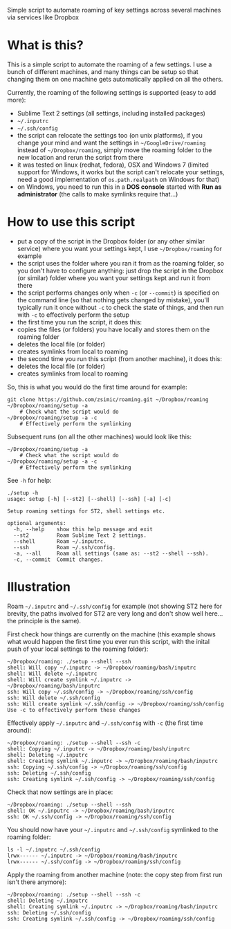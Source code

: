 Simple script to automate roaming of key settings across several machines via services like Dropbox

What is this?
=============

This is a simple script to automate the roaming of a few settings.
I use a bunch of different machines, and many things can be setup so that changing them on one machine gets automatically applied on all the others.

Currently, the roaming of the following settings is supported (easy to add more):

- Sublime Text 2 settings (all settings, including installed packages)
- `~/.inputrc`
- `~/.ssh/config`
- the script can relocate the settings too (on unix platforms), if you change your mind and want the settings
  in `~/GoogleDrive/roaming` instead of `~/Dropbox/roaming`, simply move the roaming folder to the new location and rerun the script from there
- it was tested on linux (redhat, fedora), OSX and Windows 7
  (limited support for Windows, it works but the script can't relocate your settings, need a good implementation of `os.path.realpath` on Windows for that)
- on Windows, you need to run this in a **DOS console** started with **Run as administrator** (the calls to make symlinks require that...)

How to use this script
======================

- put a copy of the script in the Dropbox folder (or any other similar service) where you want your settings kept, I use `~/Dropbox/roaming` for example
- the script uses the folder where you ran it from as the roaming folder, so you don't have to configure anything:
  just drop the script in the Dropbox (or similar) folder where you want your settings kept and run it from there
- the script performs changes only when `-c` (or `--commit`) is specified on the command line (so that nothing gets changed by mistake),
  you'll typically run it once without `-c` to check the state of things, and then run with `-c` to effectively perform the setup
- the first time you run the script, it does this:
 - copies the files (or folders) you have locally and stores them on the roaming folder
 - deletes the local file (or folder)
 - creates symlinks from local to roaming
- the second time you run this script (from another machine), it does this:
 - deletes the local file (or folder)
 - creates symlinks from local to roaming

So, this is what you would do the first time around for example:

    git clone https://github.com/zsimic/roaming.git ~/Dropbox/roaming
    ~/Dropbox/roaming/setup -a
        # Check what the script would do
    ~/Dropbox/roaming/setup -a -c
        # Effectively perform the symlinking

Subsequent runs (on all the other machines) would look like this:

    ~/Dropbox/roaming/setup -a
        # Check what the script would do
    ~/Dropbox/roaming/setup -a -c
        # Effectively perform the symlinking

See `-h` for help:

    ./setup -h
    usage: setup [-h] [--st2] [--shell] [--ssh] [-a] [-c]

    Setup roaming settings for ST2, shell settings etc.

    optional arguments:
      -h, --help    show this help message and exit
      --st2         Roam Sublime Text 2 settings.
      --shell       Roam ~/.inputrc.
      --ssh         Roam ~/.ssh/config.
      -a, --all     Roam all settings (same as: --st2 --shell --ssh).
      -c, --commit  Commit changes.

Illustration
============

Roam `~/.inputrc` and `~/.ssh/config` for example
(not showing ST2 here for brevity, the paths involved for ST2 are very long and don't show well here... the principle is the same).

First check how things are currently on the machine
(this example shows what would happen the first time you ever run this script, with the inital push of your local settings to the roaming folder):

    ~/Dropbox/roaming: ./setup --shell --ssh
    shell: Will copy ~/.inputrc -> ~/Dropbox/roaming/bash/inputrc
    shell: Will delete ~/.inputrc
    shell: Will create symlink ~/.inputrc -> ~/Dropbox/roaming/bash/inputrc
    ssh: Will copy ~/.ssh/config -> ~/Dropbox/roaming/ssh/config
    ssh: Will delete ~/.ssh/config
    ssh: Will create symlink ~/.ssh/config -> ~/Dropbox/roaming/ssh/config
    Use -c to effectively perform these changes

Effectively apply `~/.inputrc` and `~/.ssh/config` with `-c` (the first time around):

    ~/Dropbox/roaming: ./setup --shell --ssh -c
    shell: Copying ~/.inputrc -> ~/Dropbox/roaming/bash/inputrc
    shell: Deleting ~/.inputrc
    shell: Creating symlink ~/.inputrc -> ~/Dropbox/roaming/bash/inputrc
    ssh: Copying ~/.ssh/config -> ~/Dropbox/roaming/ssh/config
    ssh: Deleting ~/.ssh/config
    ssh: Creating symlink ~/.ssh/config -> ~/Dropbox/roaming/ssh/config

Check that now settings are in place:

    ~/Dropbox/roaming: ./setup --shell --ssh
    shell: OK ~/.inputrc -> ~/Dropbox/roaming/bash/inputrc
    ssh: OK ~/.ssh/config -> ~/Dropbox/roaming/ssh/config

You should now have your `~/.inputrc` and `~/.ssh/config` symlinked to the roaming folder:

    ls -l ~/.inputrc ~/.ssh/config
    lrwx------ ~/.inputrc -> ~/Dropbox/roaming/bash/inputrc
    lrwx------ ~/.ssh/config -> ~/Dropbox/roaming/ssh/config


Apply the roaming from another machine (note: the copy step from first run isn't there anymore):

    ~/Dropbox/roaming: ./setup --shell --ssh -c
    shell: Deleting ~/.inputrc
    shell: Creating symlink ~/.inputrc -> ~/Dropbox/roaming/bash/inputrc
    ssh: Deleting ~/.ssh/config
    ssh: Creating symlink ~/.ssh/config -> ~/Dropbox/roaming/ssh/config
